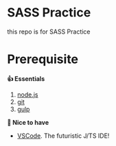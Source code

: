 # SASS Practice
this repo is for SASS Practice

# Prerequisite
  <p><strong><g-emoji class="g-emoji" alias="+1" fallback-src="https://github.githubassets.com/images/icons/emoji/unicode/1f44d.png">👍</g-emoji> Essentials</strong></p>
  <ol>
    <li><a href="http://nodejs.org/" rel="nofollow">node.js</a></li>
    <li><a href="http://git-scm.com/" rel="nofollow">git</a></li>
    <li><a href="http://gulpjs.com/" rel="nofollow">gulp</a></li>
  </ol>
  <p><strong><g-emoji class="g-emoji" alias="call_me_hand" fallback-src="https://github.githubassets.com/images/icons/emoji/unicode/1f919.png">🤙</g-emoji> Nice to have</strong></p>
  <ul>
<li><a href="https://code.visualstudio.com/" rel="nofollow">VSCode</a>. The futuristic J/TS IDE!</li>
<!-- <li><a href="https://github.com/zenorocha/codecopy">CodeCopy</a>. Copy to clipboard on markdown.</li> -->
</ul>
